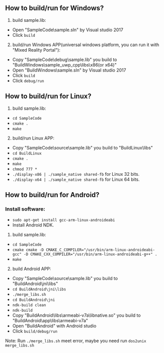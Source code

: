 ## How to build/run for Windows?
1. build sample.lib:
- Open "SampleCode\sample.sln" by Visual studio 2017
- Click `build` 

2. build/run Windows APP(universal windows platform, you can run it with "Mixed Reality Portal"):
- Copy "SampleCode\debug\sample.lib" you build to "BuildWindows\sample_uwp_cpp\libs\x86(or x64)"
- Open "BuildWindows\sample.sln" by Visual studio 2017
- Click `build`
- Click `debug/run`

## How to build/run for Linux?
1. build sample.lib:
- `cd SampleCode`
- `cmake .`
- `make`

2. build/run Linux APP:
- Copy "SampleCode\source\sample.lib" you build to "BuildLinux\libs"
- `cd BuildLinux`
- `cmake .`
- `make`
- `chmod 777 *`
- `./display-x86 | ./sample_native shared-fb` for Linux 32 bits.
- `./display-x64 | ./sample_native shared-fb` for Linux 64 bits.

## How to build/run for Android?
### Install software:
- `sudo apt-get install gcc-arm-linux-androideabi`
- Install Android NDK.

1. build sample.lib:
- `cd SampleCode`
- `cmake cmake -D CMAKE_C_COMPILER="/usr/bin/arm-linux-androideabi-gcc" -D CMAKE_CXX_COMPILER="/usr/bin/arm-linux-androideabi-g++" .`
- `make`

2. build Android APP:
- Copy "SampleCode\source\sample.lib" you build to "BuildAndroid\jni\libs"
- `cd BuildAndroid\jni\libs`
- `./merge_libs.sh`
- `cd BuildAndroid\jni`
- `ndk-build clean`
- `ndk-build`
- Copy "BuildAndroid\libs\armeabi-v7a\libnative.so" you build to "BuildAndroid\app\libs\armeabi-v7a"
- Open "BuildAndroid" with Android studio
- Click `build/debug/run`

Note:
Run `./merge_libs.sh` meet error, maybe you need run `dos2unix merge_libs.sh`
